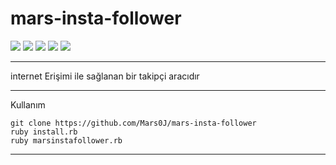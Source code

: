 # mars-insta-follower
![](https://img.shields.io/github/license/Mars0J/mars-insta-follower)
![](https://img.shields.io/github/languages/count/Mars0J/mars-insta-follower)
![](https://img.shields.io/github/contributors/Mars0J/mars-insta-follower)
![](https://img.shields.io/gem/v/ruby)
![](https://img2.pngindir.com/20180630/gyi/kisspng-ruby-on-rails-logo-5b3826770f5171.6115452815304065190628.jpg)
___
internet Erişimi ile sağlanan bir takipçi aracıdır
***
Kullanım 
```
git clone https://github.com/Mars0J/mars-insta-follower
ruby install.rb
ruby marsinstafollower.rb

```
***
